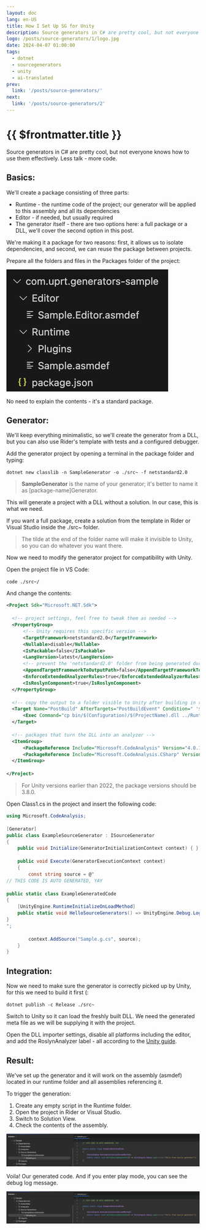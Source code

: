 ```yaml
---
layout: doc
lang: en-US
title: How I Set Up SG for Unity
description: Source generators in C# are pretty cool, but not everyone knows how to properly cook them.
logo: /posts/source-generators/1/logo.jpg
date: 2024-04-07 01:00:00
tags:
  - dotnet
  - sourcegenerators
  - unity
  - ai-translated
prev:
  link: '/posts/source-generators/'
next:
  link: '/posts/source-generators/2'
---
```

# {{ $frontmatter.title }}

Source generators in C# are pretty cool, but not everyone knows how to use them effectively.
Less talk - more code.

## Basics:

We'll create a package consisting of three parts:

*  Runtime - the runtime code of the project; our generator will be applied to this assembly and all its dependencies
*  Editor - if needed, but usually required
*  The generator itself - there are two options here: a full package or a DLL, we'll cover the second option in this post.

We're making it a package for two reasons: first, it allows us to isolate dependencies, and second, we can reuse the package between projects.

Prepare all the folders and files in the Packages folder of the project:

![1](1.png)

No need to explain the contents - it's a standard package.

## Generator:

We'll keep everything minimalistic, so we'll create the generator from a DLL, but you can also use Rider's template with tests and a configured debugger.

Add the generator project by opening a terminal in the package folder and typing:

`dotnet new classlib -n SampleGenerator -o ./src~ -f netstandard2.0`

> **SampleGenerator** is the name of your generator; it's better to name it as [package-name]Generator.

This will generate a project with a DLL without a solution. In our case, this is what we need.

If you want a full package, create a solution from the template in Rider or Visual Studio inside the ./src~ folder.

> The tilde at the end of the folder name will make it invisible to Unity, so you can do whatever you want there.

Now we need to modify the generator project for compatibility with Unity.

Open the project file in VS Code:

`code ./src~/`

And change the contents:

```xml
<Project Sdk="Microsoft.NET.Sdk">
    
  <!-- project settings, feel free to tweak them as needed -->
  <PropertyGroup>
      <!-- Unity requires this specific version -->
      <TargetFramework>netstandard2.0</TargetFramework>
      <Nullable>disable</Nullable>
      <IsPackable>false</IsPackable>
      <LangVersion>latest</LangVersion>
      <!-- prevent the 'netstandard2.0' folder from being generated during build -->
      <AppendTargetFrameworkToOutputPath>false</AppendTargetFrameworkToOutputPath>
      <EnforceExtendedAnalyzerRules>true</EnforceExtendedAnalyzerRules>
      <IsRoslynComponent>true</IsRoslynComponent>
  </PropertyGroup>

  <!-- copy the output to a folder visible to Unity after building in release -->
  <Target Name="PostBuild" AfterTargets="PostBuildEvent" Condition=" '$(Configuration)' == 'Release' ">
      <Exec Command="cp bin/$(Configuration)/$(ProjectName).dll ../Runtime/Plugins/"/>
  </Target>

  <!-- packages that turn the DLL into an analyzer -->
  <ItemGroup>
      <PackageReference Include="Microsoft.CodeAnalysis" Version="4.0.1" PrivateAssets="all"/>
      <PackageReference Include="Microsoft.CodeAnalysis.CSharp" Version="4.0.1" PrivateAssets="all"/>
  </ItemGroup>
    
</Project>
```

> For Unity versions earlier than 2022, the package versions should be 3.8.0.

Open Class1.cs in the project and insert the following code:

```csharp
using Microsoft.CodeAnalysis;

[Generator]
public class ExampleSourceGenerator : ISourceGenerator
{
    public void Initialize(GeneratorInitializationContext context) { }

    public void Execute(GeneratorExecutionContext context)
    {
        const string source = @"
// THIS CODE IS AUTO GENERATED, YAY

public static class ExampleGeneratedCode
{
    [UnityEngine.RuntimeInitializeOnLoadMethod]
    public static void HelloSourceGenerators() => UnityEngine.Debug.Log(""Hello from source generator"");
}
";

        context.AddSource("Sample.g.cs", source);
    }
}
```

## Integration:

Now we need to make sure the generator is correctly picked up by Unity, for this we need to build it first (:

`dotnet publish -c Release ./src~`

Switch to Unity so it can load the freshly built DLL.
We need the generated meta file as we will be supplying it with the project.

Open the DLL importer settings, disable all platforms including the editor, and add the RoslynAnalyzer label - all according to the [Unity guide](https://docs.unity3d.com/Manual/roslyn-analyzers.html).

## Result:

We've set up the generator and it will work on the assembly (asmdef) located in our runtime folder and all assemblies referencing it.

To trigger the generation:

1. Create any empty script in the Runtime folder.
2. Open the project in Rider or Visual Studio.
3. Switch to Solution View.
4. Check the contents of the assembly.

![2](2.png)

Voila! Our generated code. And if you enter play mode, you can see the debug log message.

![3](2.png)
